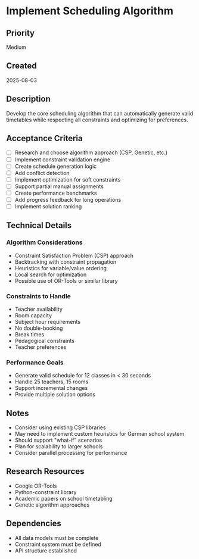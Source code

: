 # Implement Scheduling Algorithm

## Priority
Medium

## Created
2025-08-03

## Description
Develop the core scheduling algorithm that can automatically generate valid timetables while respecting all constraints and optimizing for preferences.

## Acceptance Criteria
- [ ] Research and choose algorithm approach (CSP, Genetic, etc.)
- [ ] Implement constraint validation engine
- [ ] Create schedule generation logic
- [ ] Add conflict detection
- [ ] Implement optimization for soft constraints
- [ ] Support partial manual assignments
- [ ] Create performance benchmarks
- [ ] Add progress feedback for long operations
- [ ] Implement solution ranking

## Technical Details
### Algorithm Considerations
- Constraint Satisfaction Problem (CSP) approach
- Backtracking with constraint propagation
- Heuristics for variable/value ordering
- Local search for optimization
- Possible use of OR-Tools or similar library

### Constraints to Handle
- Teacher availability
- Room capacity
- Subject hour requirements
- No double-booking
- Break times
- Pedagogical constraints
- Teacher preferences

### Performance Goals
- Generate valid schedule for 12 classes in < 30 seconds
- Handle 25 teachers, 15 rooms
- Support incremental changes
- Provide multiple solution options

## Notes
- Consider using existing CSP libraries
- May need to implement custom heuristics for German school system
- Should support "what-if" scenarios
- Plan for scalability to larger schools
- Consider parallel processing for performance

## Research Resources
- Google OR-Tools
- Python-constraint library
- Academic papers on school timetabling
- Genetic algorithm approaches

## Dependencies
- All data models must be complete
- Constraint system must be defined
- API structure established